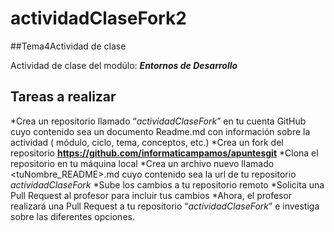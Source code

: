 # actividadClaseFork2
##Tema4Actividad de clase

Actividad de clase del modúlo: **_Entornos de Desarrollo_** 


## Tareas a realizar

*Crea un repositorio llamado “_actividadClaseFork_” en tu cuenta GitHub cuyo contenido sea un documento
Readme.md con información sobre la actividad ( módulo, ciclo, tema, conceptos, etc.)
*Crea un fork del repositorio __https://github.com/informaticampamos/apuntesgit__
*Clona el repositorio en tu máquina local
*Crea un archivo nuevo llamado <tuNombre_README>.md cuyo contenido sea la url de tu repositorio
_actividadClaseFork_
*Sube los cambios a tu repositorio remoto
*Solicita una Pull Request al profesor para incluir tus cambios
*Ahora, el profesor realizará una Pull Request a tu repositorio “_actividadClaseFork_” e investiga sobre las diferentes
opciones.




